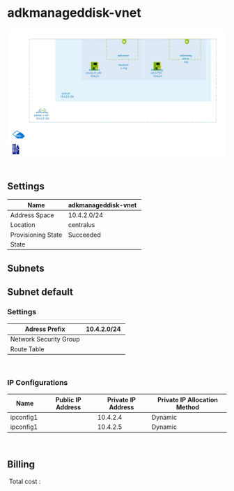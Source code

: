 # adkmanageddisk-vnet
![Cloudockit](../assets/0e2afe83dba643809a71350afc73ec32.jpg) 
## Settings


| Name | adkmanageddisk-vnet  |
| --- | --- |
| Address Space | 10.4.2.0/24  |
| Location | centralus  |
| Provisioning State | Succeeded  |
| State |   |



## Subnets

## Subnet default

### Settings


| Adress Prefix | 10.4.2.0/24  |
| --- | --- |
| Network Security Group |   |
| Route Table |   |

 
### IP Configurations


| Name | Public IP Address | Private IP Address | Private IP Allocation Method |
| --- | --- | --- | --- |
| ipconfig1  |   | 10.4.2.4  | Dynamic  |
| ipconfig1  |   | 10.4.2.5  | Dynamic  |
 







## Billing
 Total cost : 
